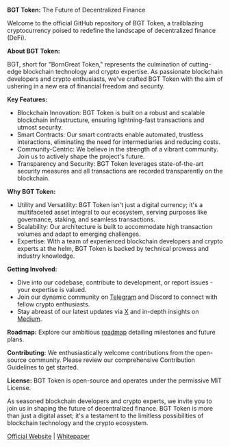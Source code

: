 **BGT Token:** The Future of Decentralized Finance

Welcome to the official GitHub repository of BGT Token, a trailblazing cryptocurrency poised to redefine the landscape of decentralized finance (DeFi).

**About BGT Token:**

BGT, short for "BornGreat Token," represents the culmination of cutting-edge blockchain technology and crypto expertise. As passionate blockchain developers and crypto enthusiasts, we've crafted BGT Token with the aim of ushering in a new era of financial freedom and security.

**Key Features:**

* Blockchain Innovation: BGT Token is built on a robust and scalable blockchain infrastructure, ensuring lightning-fast transactions and utmost security.
* Smart Contracts: Our smart contracts enable automated, trustless interactions, eliminating the need for intermediaries and reducing costs.
* Community-Centric: We believe in the strength of a vibrant community. Join us to actively shape the project's future.
* Transparency and Security: BGT Token leverages state-of-the-art security measures and all transactions are recorded transparently on the blockchain.

**Why BGT Token:**

* Utility and Versatility: BGT Token isn't just a digital currency; it's a multifaceted asset integral to our ecosystem, serving purposes like governance, staking, and seamless transactions.
* Scalability: Our architecture is built to accommodate high transaction volumes and adapt to emerging challenges.
* Expertise: With a team of experienced blockchain developers and crypto experts at the helm, BGT Token is backed by technical prowess and industry knowledge.

**Getting Involved:**

* Dive into our codebase, contribute to development, or report issues - your expertise is valued.
* Join our dynamic community on [Telegram](https://t.me/+dpDOdETRRchhZWVh) and Discord to connect with fellow crypto enthusiasts.
* Stay abreast of our latest updates via [X](https://x.com/BornGre8t) and in-depth insights on [Medium](https://medium.com/BornGre8t).

**Roadmap:**
Explore our ambitious [roadmap](https://www.borngreat.io/) detailing milestones and future plans.

**Contributing:**
We enthusiastically welcome contributions from the open-source community. Please review our comprehensive Contribution Guidelines to get started.

**License:**
BGT Token is open-source and operates under the permissive MIT License.

As seasoned blockchain developers and crypto experts, we invite you to join us in shaping the future of decentralized finance. BGT Token is more than just a digital asset; it's a testament to the limitless possibilities of blockchain technology and the crypto ecosystem.

[Official Website](https:www.//borngreat.io) | [Whitepaper](https://www.borngreat.io/whitepaper)
